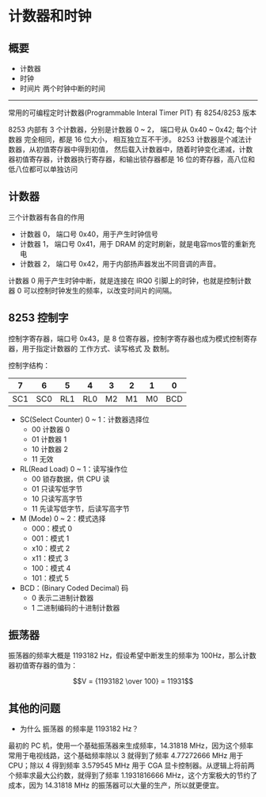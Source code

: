 # 计数器和时钟

## 概要

- 计数器
- 时钟
- 时间片 两个时钟中断的时间

----

常用的可编程定时计数器(Programmable Interal Timer PIT) 有 8254/8253 版本

8253 内部有 3 个计数器，分别是计数器 0 ~ 2， 端口号从 0x40 ~ 0x42; 每个计数器 完全相同，都是 16 位大小， 相互独立互不干涉。
8253 计数器是个减法计数器，从初值寄存器中得到初值， 然后载入计数器中，随着时钟变化递减，计数器初值寄存器，计数器执行寄存器，和输出锁存器都是 16 位的寄存器，高八位和低八位都可以单独访问

## 计数器

三个计数器有各自的作用

- 计数器 0， 端口号 0x40，用于产生时钟信号
- 计数器 1， 端口号 0x41，用于 DRAM 的定时刷新，就是电容mos管的重新充电
- 计数器 2， 端口号 0x42，用于内部扬声器发出不同音调的声音。

计数器 0 用于产生时钟中断，就是连接在 IRQ0 引脚上的时钟，也就是控制计数器 0 可以控制时钟发生的频率，以改变时间片的间隔。
## 8253 控制字

控制字寄存器，端口号 0x43，是 8 位寄存器，控制字寄存器也成为模式控制寄存器，用于指定计数器的 工作方式、读写格式 及 数制。

控制字结构：

| 7   | 6   | 5   | 4   | 3   | 2   | 1   | 0   |
| --- | --- | --- | --- | --- | --- | --- | --- |
| SC1 | SC0 | RL1 | RL0 | M2  | M1  | M0  | BCD |

- SC(Select Counter) 0 ~ 1：计数器选择位
  - 00 计数器 0
  - 01 计数器 1
  - 10 计数器 2
  - 11 无效
- RL(Read Load) 0 ~ 1：读写操作位
  - 00 锁存数据，供 CPU 读
  - 01 只读写低字节
  - 10 只读写高字节
  - 11 先读写低字节，后读写高字节
- M (Mode) 0 ~ 2：模式选择
  - 000：模式 0
  - 001：模式 1
  - x10：模式 2
  - x11：模式 3
  - 100：模式 4
  - 101：模式 5
- BCD：(Binary Coded Decimal) 码
  - 0 表示二进制计数器
  - 1 二进制编码的十进制计数器

## 振荡器

振荡器的频率大概是 1193182 Hz，假设希望中断发生的频率为 100Hz，那么计数器初值寄存器的值为：

$$V = {1193182 \over 100} = 11931$$

## 其他的问题

- 为什么 振荡器 的频率是 1193182 Hz？

最初的 PC 机，使用一个基础振荡器来生成频率，14.31818 MHz，因为这个频率常用于电视线路，这个基础频率除以 3 就得到了频率 4.77272666 MHz 用于 CPU；除以 4 得到频率 3.579545 MHz 用于 CGA 显卡控制器。从逻辑上将前两个频率求最大公约数，就得到了频率 1.1931816666 MHz，这个方案极大的节约了成本，因为 14.31818 MHz 的振荡器可以大量的生产，所以就更便宜。

